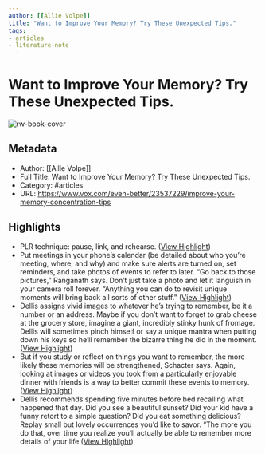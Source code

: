 ```yaml
---
author: [[Allie Volpe]]
title: "Want to Improve Your Memory? Try These Unexpected Tips."
tags: 
- articles
- literature-note
---
```

# Want to Improve Your Memory? Try These Unexpected Tips.

![rw-book-cover](https://cdn.vox-cdn.com/thumbor/7c2x61QOmsFTksAaeQFvqduIUwE=/167x0:2834x2000/1310x983/cdn.vox-cdn.com/uploads/chorus_image/image/71826126/memory02.0.png)

## Metadata
- Author: [[Allie Volpe]]
- Full Title: Want to Improve Your Memory? Try These Unexpected Tips.
- Category: #articles
- URL: https://www.vox.com/even-better/23537229/improve-your-memory-concentration-tips

## Highlights
- PLR technique: pause, link, and rehearse. ([View Highlight](https://read.readwise.io/read/01gqzgpzqmdzy6s4gsggks7nb9))
- Put meetings in your phone’s calendar (be detailed about who you’re meeting, where, and why) and make sure alerts are turned on, set reminders, and take photos of events to refer to later. “Go back to those pictures,” Ranganath says. Don’t just take a photo and let it languish in your camera roll forever. “Anything you can do to revisit unique moments will bring back all sorts of other stuff.” ([View Highlight](https://read.readwise.io/read/01gqzgqs8s9szts0cgnfbnj96k))
- Dellis assigns vivid images to whatever he’s trying to remember, be it a number or an address. Maybe if you don’t want to forget to grab cheese at the grocery store, imagine a giant, incredibly stinky hunk of fromage. Dellis will sometimes pinch himself or say a unique mantra when putting down his keys so he’ll remember the bizarre thing he did in the moment. ([View Highlight](https://read.readwise.io/read/01gqzgt5kye498bhw8rna6wyq1))
- But if you study or reflect on things you want to remember, the more likely these memories will be strengthened, Schacter says. Again, looking at images or videos you took from a particularly enjoyable dinner with friends is a way to better commit these events to memory. ([View Highlight](https://read.readwise.io/read/01gqzgts7rmya3db4zteaktwt6))
- Dellis recommends spending five minutes before bed recalling what happened that day. Did you see a beautiful sunset? Did your kid have a funny retort to a simple question? Did you eat something delicious? Replay small but lovely occurrences you’d like to savor. “The more you do that, over time you realize you’ll actually be able to remember more details of your life ([View Highlight](https://read.readwise.io/read/01gqzgvdsgx6pcqanqng538t7k))
